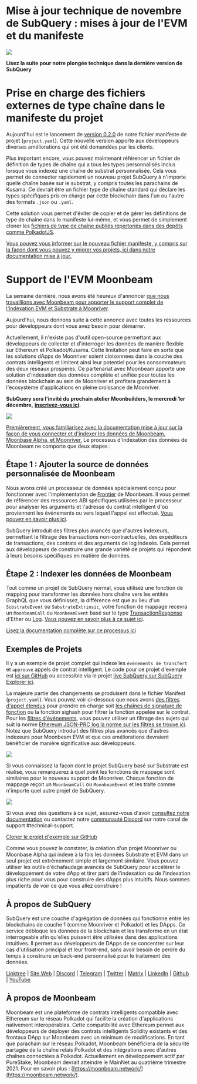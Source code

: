 # Mise à jour technique de novembre de SubQuery : mises à jour de l'EVM et du manifeste

![](https://miro.medium.com/max/1400/1*q9GErDrvAyacOPm97krV6Q.png)

**Lisez la suite pour notre plongée technique dans la dernière version de SubQuery**

# Prise en charge des fichiers externes de type chaîne dans le manifeste du projet

Aujourd'hui est le lancement de [version 0.2.0](https://doc.subquery.network/create/manifest/) de notre fichier manifeste de projet (`project.yaml`). Cette nouvelle version apporte aux développeurs diverses améliorations qui ont été demandées par les clients.

Plus important encore, vous pouvez maintenant référencer un fichier de définition de types de chaîne qui a tous les types personnalisés inclus lorsque vous indexez une chaîne de substrat personnalisée. Cela vous permet de connecter rapidement un nouveau projet SubQuery à n'importe quelle chaîne basée sur le substrat, y compris toutes les parachains de Kusama. Ce devrait être un fichier type de chaîne standard qui déclare les types spécifiques pris en charge par cette blockchain dans l'un ou l'autre des formats `.json` ou `.yaml`.

Cette solution vous permet d'éviter de copier et de gérer les définitions de type de chaîne dans le manifeste lui-même, et vous permet de simplement cloner les [fichiers de type de chaîne publiés répertoriés dans des dépôts comme PolkadotJS](https://github.com/polkadot-js/apps/tree/master/packages/apps-config/src/api/spec).

[Vous pouvez vous informer sur le nouveau fichier manifeste, y compris sur la façon dont vous pouvez y migrer vos projets, ici dans notre documentation mise à jour.](https://doc.subquery.network/create/manifest/)

# Support de l'EVM Moonbeam

La semaine dernière, nous avons été heureux d'annoncer [que nous travaillions avec Moonbeam pour apporter le support complet de l'indexation EVM et Substrate à Moonriver](https://subquery.medium.com/subquery-adds-ethereum-virtual-machine-evm-functionality-in-integration-with-moonbeam-and-ddbcdf0fd8ff).

Aujourd'hui, nous donnons suite à cette annonce avec toutes les ressources pour développeurs dont vous avez besoin pour démarrer.

Actuellement, il n'existe pas d'outil open-source permettant aux développeurs de collecter et d'interroger les données de manière flexible sur Ethereum et Polkadot/Kusama. Cette limitation peut faire en sorte que les solutions dApps de Moonriver soient cloisonnées dans la couche des contrats intelligents et limitent ainsi leur potentiel pour les consommateurs des deux réseaux prospères. Ce partenariat avec Moonbeam apporte une solution d'indexation des données complète et unifiée pour toutes les données blockchain au sein de Moonriver et profitera grandement à l'écosystème d'applications en pleine croissance de Moonriver.

**SubQuery sera l'invité du prochain atelier Moonbuilders, le mercredi 1er décembre,** [**inscrivez-vous ici**](https://www.crowdcast.io/e/moonbuilders-ws/10)**.**

![](https://miro.medium.com/max/600/1*AET6Ek_PqFDRoc29Jiitnw.gif)

[Premièrement, vous familiarisez avec la documentation mise à jour sur la façon de vous connecter et d'indexer les données de Moonbeam, Moonbase Alpha, et Moonriver.](https://doc.subquery.network/create/substrate-evm/) Le processus d'indexation des données de Moonbeam ne comporte que deux étapes :

## Étape 1 : Ajouter la source de données personnalisée de Moonbeam

Nous avons créé un processeur de données spécialement conçu pour fonctionner avec l'implémentation de [Frontier](https://github.com/paritytech/frontier) de Moonbeam. Il vous permet de référencer des ressources ABI spécifiques utilisées par le processeur pour analyser les arguments et l'adresse du contrat intelligent d'où proviennent les événements ou vers lequel l'appel est effectué. [Vous pouvez en savoir plus ici](https://doc.subquery.network/create/substrate-evm/#data-source-spec).

SubQuery introduit des filtres plus avancés que d'autres indexeurs, permettant le filtrage des transactions non-contractuelles, des expéditeurs de transactions, des contrats et des arguments de log indexés. Cela permet aux développeurs de construire une grande variété de projets qui répondent à leurs besoins spécifiques en matière de données.

## Étape 2 : Indexer les données de Moonbeam

Tout comme un projet de SubQuery normal, vous utilisez une fonction de mapping pour transformer les données hors chaîne vers les entités GraphQL que vous définissez, la différence est que au lieu d'un `SubstrateEvent` ou `SubstrateExtrinsic`, votre fonction de mappage recevra un `MoonbeamCall` ou `MoonbeamEvent` basé sur le type [TransactionResponse](https://docs.ethers.io/v5/api/providers/types/#providers-TransactionResponse) d'Ether ou [Log](https://docs.ethers.io/v5/api/providers/types/#providers-Log). [Vous pouvez en savoir plus à ce sujet ici](https://doc.subquery.network/create/substrate-evm/#frontierevmcall).

[Lisez la documentation complète sur ce processus ici](https://doc.subquery.network/create/substrate-evm/#frontierevmcall)

## Exemples de Projets

Il y a un exemple de projet complet qui indexe les `événements de transfert` et `approuve` appels de contrat intelligent. Le code pour ce projet d'exemple est [ici sur GitHub](https://github.com/subquery/tutorials-moonriver-evm-starter) ou accessible via le projet [live SubQuery sur SubQuery Explorer ici](https://explorer.subquery.network/subquery/subquery/moonriver-evm-starter-project).

La majeure partie des changements se produisent dans le fichier Manifest (`project.yaml`). Vous pouvez voir ci-dessous que nous avons [des filtres d'appel étendus](https://doc.subquery.network/create/substrate-evm/#call-filters) pour prendre en charge soit [les chaînes de signature de fonction](https://docs.ethers.io/v5/api/utils/abi/fragments/#FunctionFragment) ou la fonction sighash pour filtrer la fonction appelée sur le contrat. Pour les [filtres d'événements](https://doc.subquery.network/create/substrate-evm/#event-filters), vous pouvez utiliser un filtrage des sujets qui suit la norme [Ethereum JSON-PRC log la norme sur les filtres se trouve ici](https://docs.ethers.io/v5/concepts/events/). Notez que SubQuery introduit des filtres plus avancés que d'autres indexeurs pour Moonbeam EVM et que ces améliorations devraient bénéficier de manière significative aux développeurs.

![](https://miro.medium.com/max/700/1*4JRHItnILfCie4FT6sYLEA.png)

Si vous connaissez la façon dont le projet SubQuery basé sur Substrate est réalisé, vous remarquerez à quel point les fonctions de mappage sont similaires pour le nouveau support de Moonriver. Chaque fonction de mappage reçoit un `MoonbeamCall` ou `MoonbeamEvent` et les traite comme n'importe quel autre projet de SubQuery.

![](https://miro.medium.com/max/700/1*k4_uJYYCsTnPRRJ7avq2WA.png)

Si vous avez des questions à ce sujet, assurez-vous d'avoir [consultez notre documentation](https://doc.subquery.network/create/substrate-evm) ou contactez notre [communauté Discord](https://discord.com/invite/subquery) sur notre canal de support #technical-support.

[Cloner le projet d'exemple sur GitHub](https://github.com/subquery/tutorials-moonriver-evm-starter)

Comme vous pouvez le constater, la création d'un projet Moonriver ou Moonbase Alpha qui indexe à la fois les données Substrate et EVM dans un seul projet est extrêmement simple et largement similaire. Vous pouvez utiliser les outils d'échafaudage avancés de SubQuery pour accélérer le développement de votre dApp et tirer parti de l'indexation ou de l'indexation plus riche pour vous pour construire des dApps plus intuitifs. Nous sommes impatients de voir ce que vous allez construire !

## À propos de SubQuery

SubQuery est une couche d'agrégation de données qui fonctionne entre les blockchains de couche 1 (comme Moonriver et Polkadot) et les DApps. Ce service débloque les données de la blockchain et les transforme en un état interrogeable afin qu'elles puissent être utilisées dans des applications intuitives. Il permet aux développeurs de DApps de se concentrer sur leur cas d'utilisation principal et leur front-end, sans avoir besoin de perdre du temps à construire un back-end personnalisé pour le traitement des données.

​​[Linktree](https://linktr.ee/subquerynetwork) | [Site Web](https://subquery.network/) | [Discord](https://discord.com/invite/78zg8aBSMG) | [Telegram](https://t.me/subquerynetwork) | [Twitter](https://twitter.com/subquerynetwork) | [Matrix](https://matrix.to/#/#subquery:matrix.org) | [LinkedIn](https://www.linkedin.com/company/subquery) | [Github](https://github.com/subquery/subql) | [YouTube](https://www.youtube.com/channel/UCi1a6NUUjegcLHDFLr7CqLw)

## À propos de Moonbeam

Moonbeam est une plateforme de contrats intelligents compatible avec Ethereum sur le réseau Polkadot qui facilite la création d'applications nativement interopérables. Cette compatibilité avec Ethereum permet aux développeurs de déployer des contrats intelligents Solidity existants et des frontaux DApp sur Moonbeam avec un minimum de modifications. En tant que parachain sur le réseau Polkadot, Moonbeam bénéficiera de la sécurité partagée de la chaîne relais Polkadot et des intégrations avec d'autres chaînes connectées à Polkadot. Actuellement en développement actif par PureStake, Moonbeam devrait atteindre le MainNet au quatrième trimestre 2021. Pour en savoir plus : [https://moonbeam.network/](https://moonbeam.network/).
